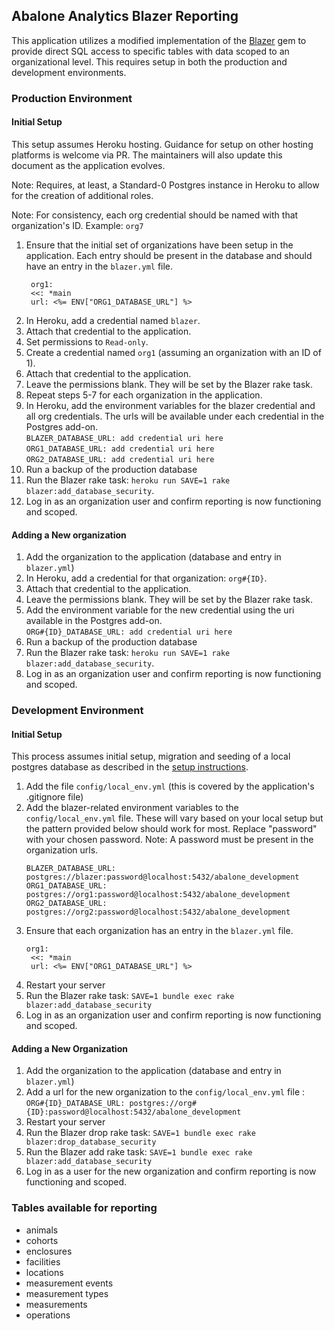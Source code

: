 ## Abalone Analytics Blazer Reporting

This application utilizes a modified implementation of the [Blazer](https://github.com/ankane/blazer) gem to provide direct SQL access to specific tables with data scoped to an organizational level. This requires setup in both the production and development environments.

### Production Environment

#### Initial Setup

This setup assumes Heroku hosting. Guidance for setup on other hosting platforms is welcome via PR. The maintainers will also update this document as the application evolves.

Note: Requires, at least, a Standard-0 Postgres instance in Heroku to allow for the creation of additional roles.

Note: For consistency, each org credential should be named with that organization's ID. Example: `org7`

1. Ensure that the initial set of organizations have been setup in the application. Each entry should be present in the database and should have an entry in the `blazer.yml` file.
   ```text
    org1:
    <<: *main
    url: <%= ENV["ORG1_DATABASE_URL"] %>
   ```
2. In Heroku, add a credential named `blazer`.
3. Attach that credential to the application.
4. Set permissions to `Read-only`.
5. Create a credential named `org1` (assuming an organization with an ID of 1).
6. Attach that credential to the application.
7. Leave the permissions blank. They will be set by the Blazer rake task.
8. Repeat steps 5-7 for each organization in the application.
9. In Heroku, add the environment variables for the blazer credential and all org credentials. The urls will be available under each credential in the Postgres add-on.  
    `BLAZER_DATABASE_URL: add credential uri here`  
    `ORG1_DATABASE_URL: add credential uri here`  
    `ORG2_DATABASE_URL: add credential uri here`  
10. Run a backup of the production database
11. Run the Blazer rake task: `heroku run SAVE=1 rake blazer:add_database_security`.
12. Log in as an organization user and confirm reporting is now functioning and scoped.

#### Adding a New organization

1. Add the organization to the application (database and entry in `blazer.yml`)
2. In Heroku, add a credential for that organization: `org#{ID}`.
3. Attach that credential to the application.
4. Leave the permissions blank. They will be set by the Blazer rake task.
5. Add the environment variable for the new credential using the uri available in the Postgres add-on.  
    `ORG#{ID}_DATABASE_URL: add credential uri here`
6. Run a backup of the production database
7. Run the Blazer rake task: `heroku run SAVE=1 rake blazer:add_database_security`.
8. Log in as an organization user and confirm reporting is now functioning and scoped.

[](#dev-environment)
### Development Environment

#### Initial Setup

This process assumes initial setup, migration and seeding of a local postgres database as described in the [setup instructions](https://github.com/rubyforgood/abalone/blob/main/README.md).

1. Add the file `config/local_env.yml` (this is covered by the application's .gitignore file)
2. Add the blazer-related environment variables to the `config/local_env.yml` file. These will vary based on your local setup but the pattern provided below should work for most. Replace "password" with your chosen password. Note: A password must be present in the organization urls.
    ```text
    BLAZER_DATABASE_URL: postgres://blazer:password@localhost:5432/abalone_development
    ORG1_DATABASE_URL: postgres://org1:password@localhost:5432/abalone_development
    ORG2_DATABASE_URL: postgres://org2:password@localhost:5432/abalone_development
    ```
3. Ensure that each organization has an entry in the `blazer.yml` file.
   ```text
   org1:
    <<: *main
    url: <%= ENV["ORG1_DATABASE_URL"] %>
   ```
3. Restart your server
4. Run the Blazer rake task: `SAVE=1 bundle exec rake blazer:add_database_security`
5. Log in as an organization user and confirm reporting is now functioning and scoped.

#### Adding a New Organization 

1. Add the organization to the application (database and entry in `blazer.yml`)
2. Add a url for the new organization to the `config/local_env.yml` file :   
    `ORG#{ID}_DATABASE_URL: postgres://org#{ID}:password@localhost:5432/abalone_development`
3. Restart your server
4. Run the Blazer drop rake task: `SAVE=1 bundle exec rake blazer:drop_database_security`
5. Run the Blazer add rake task: `SAVE=1 bundle exec rake blazer:add_database_security`
6. Log in as a user for the new organization and confirm reporting is now functioning and scoped.

### Tables available for reporting
- animals
- cohorts
- enclosures
- facilities
- locations
- measurement events
- measurement types
- measurements
- operations